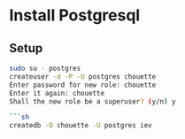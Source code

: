 # Install Postgresql

Setup
-----

```sh
sudo su - postgres
createuser -d -P -U postgres chouette
Enter password for new role: chouette
Enter it again: chouette
Shall the new role be a superuser? (y/n) y

```sh
createdb -O chouette -U postgres iev
```

